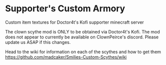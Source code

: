 # Supporter's Custom Armory
 Custom item textures for Doctor4t's Kofi supporter minecraft server


The clown scythe mod is ONLY to be obtained via Doctor4t's Kofi.
The mod does not appear to currently be available on ClownPeirce's discord.
Please update us ASAP if this changes.


Head to the wiki for information on each of the scythes and how to get them  
https://github.com/madcaker/Smilies-Custom-Scythes/wiki
